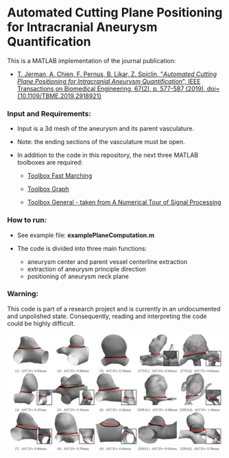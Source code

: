 # Automated Cutting Plane Positioning for Intracranial Aneurysm Quantification

This is a MATLAB implementation of the journal publication:

* [T. Jerman, A. Chien, F. Pernus, B. Likar, Z. Spiclin, "*Automated Cutting Plane Positioning for Intracranial Aneurysm Quantification*", IEEE Transactions on Biomedical Engineering, 67(2), p. 577-587 (2019), doi={10.1109/TBME.2019.2918921}](https://doi.org/10.1109/TBME.2019.2918921)

### Input and Requirements:

* Input is a 3d mesh of the aneurysm and its parent vasculature. 

* Note: the ending sections of the vasculature must be open.

* In addition to the code in this repository, the next three MATLAB toolboxes are required:
  * [Toolbox Fast Marching](https://www.mathworks.com/matlabcentral/fileexchange/6110-toolbox-fast-marching)

  * [Toolbox Graph](https://www.mathworks.com/matlabcentral/fileexchange/5355-toolbox-graph)

  * [Toolbox General - taken from A Numerical Tour of Signal Processing](https://www.mathworks.com/matlabcentral/fileexchange/9554-a-numerical-tour-of-signal-processing?focused=5130146&tab=function)

### How to run:

* See example file: **examplePlaneComputation.m**

* The code is divided into three main functions:
  * aneurysm center and parent vessel centerline extraction
  * extraction of aneurysm principle direction
  * positioning of aneurysm neck plane
  
### Warning:

This code is part of a research project and is currently in an undocumented and unpolished state. Consequently, reading and interpreting the code could be highly difficult.

![journal paper results](results.png)
